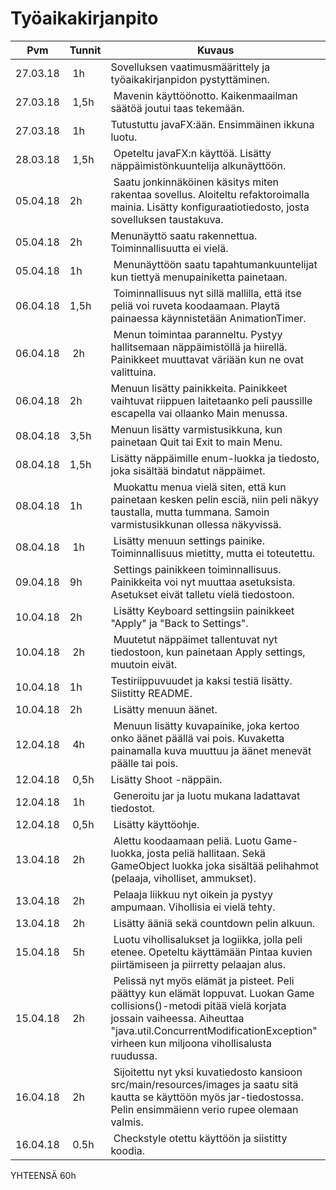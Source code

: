 # Työaikakirjanpito

 Pvm | Tunnit | Kuvaus
 ---- | ---- | ----
 27.03.18 | 1h | Sovelluksen vaatimusmäärittely ja työaikakirjanpidon pystyttäminen.
 27.03.18 | 1,5h | Mavenin käyttöönotto. Kaikenmaailman säätöä joutui taas tekemään.
 27.03.18 | 1h | Tutustuttu javaFX:ään. Ensimmäinen ikkuna luotu.
 28.03.18 | 1,5h | Opeteltu javaFX:n käyttöä. Lisätty näppäimistönkuuntelija alkunäyttöön.
 05.04.18 | 2h | Saatu jonkinnäköinen käsitys miten rakentaa sovellus. Aloiteltu refaktoroimalla mainia. Lisätty konfiguraatiotiedosto, josta sovelluksen taustakuva.
 05.04.18 | 2h | Menunäyttö saatu rakennettua. Toiminnallisuutta ei vielä.
 05.04.18 | 1h | Menunäyttöön saatu tapahtumankuuntelijat kun tiettyä menupainiketta painetaan.
 06.04.18 | 1,5h | Toiminnallisuus nyt sillä mallilla, että itse peliä voi ruveta koodaamaan. Playtä painaessa käynnistetään AnimationTimer.
 06.04.18 | 2h | Menun toimintaa paranneltu. Pystyy hallitsemaan näppäimistöllä ja hiirellä. Painikkeet muuttavat väriään kun ne ovat valittuina.
 06.04.18 | 2h | Menuun lisätty painikkeita. Painikkeet vaihtuvat riippuen laitetaanko peli paussille escapella vai ollaanko Main menussa.
 08.04.18 | 3,5h | Menuun lisätty varmistusikkuna, kun painetaan Quit tai Exit to main Menu.
 08.04.18 | 1,5h | Lisätty näppäimille enum-luokka ja tiedosto, joka sisältää bindatut näppäimet.
 08.04.18 | 1h | Muokattu menua vielä siten, että kun painetaan kesken pelin esciä, niin peli näkyy taustalla, mutta tummana. Samoin varmistusikkunan ollessa näkyvissä.
 08.04.18 | 1h | Lisätty menuun settings painike. Toiminnallisuus mietitty, mutta ei toteutettu.
 09.04.18 | 9h | Settings painikkeen toiminnallisuus. Painikkeita voi nyt muuttaa asetuksista. Asetukset eivät talletu vielä tiedostoon.
 10.04.18 | 2h | Lisätty Keyboard settingsiin painikkeet "Apply" ja "Back to Settings".
 10.04.18 | 2h | Muutetut näppäimet tallentuvat nyt tiedostoon, kun painetaan Apply settings, muutoin eivät.
 10.04.18 | 1h | Testiriippuvuudet ja kaksi testiä lisätty. Siistitty README.
 10.04.18 | 2h | Lisätty menuun äänet.
 12.04.18 | 4h | Menuun lisätty kuvapainike, joka kertoo onko äänet päällä vai pois. Kuvaketta painamalla kuva muuttuu ja äänet menevät päälle tai pois.
 12.04.18 | 0,5h | Lisätty Shoot -näppäin.
 12.04.18 | 1h | Generoitu jar ja luotu mukana ladattavat tiedostot.
 12.04.18 | 0,5h | Lisätty käyttöohje.
 13.04.18 | 2h | Alettu koodaamaan peliä. Luotu Game-luokka, josta peliä hallitaan. Sekä GameObject luokka joka sisältää pelihahmot (pelaaja, viholliset, ammukset).
 13.04.18 | 2h | Pelaaja liikkuu nyt oikein ja pystyy ampumaan. Vihollisia ei vielä tehty.
 13.04.18 | 2h | Lisätty ääniä sekä countdown pelin alkuun.
 15.04.18 | 5h | Luotu vihollisalukset ja logiikka, jolla peli etenee. Opeteltu käyttämään Pintaa kuvien piirtämiseen ja piirretty pelaajan alus.
 15.04.18 | 2h | Pelissä nyt myös elämät ja pisteet. Peli päättyy kun elämät loppuvat. Luokan Game collisions()-metodi pitää vielä korjata jossain vaiheessa. Aiheuttaa "java.util.ConcurrentModificationException" virheen kun miljoona vihollisalusta ruudussa.
 16.04.18 | 2h | Sijoitettu nyt yksi kuvatiedosto kansioon src/main/resources/images ja saatu sitä kautta se käyttöön myös jar-tiedostossa. Pelin ensimmäienn verio rupee olemaan valmis.
 16.04.18 | 0.5h | Checkstyle otettu käyttöön ja siistitty koodia.
 YHTEENSÄ 60h
